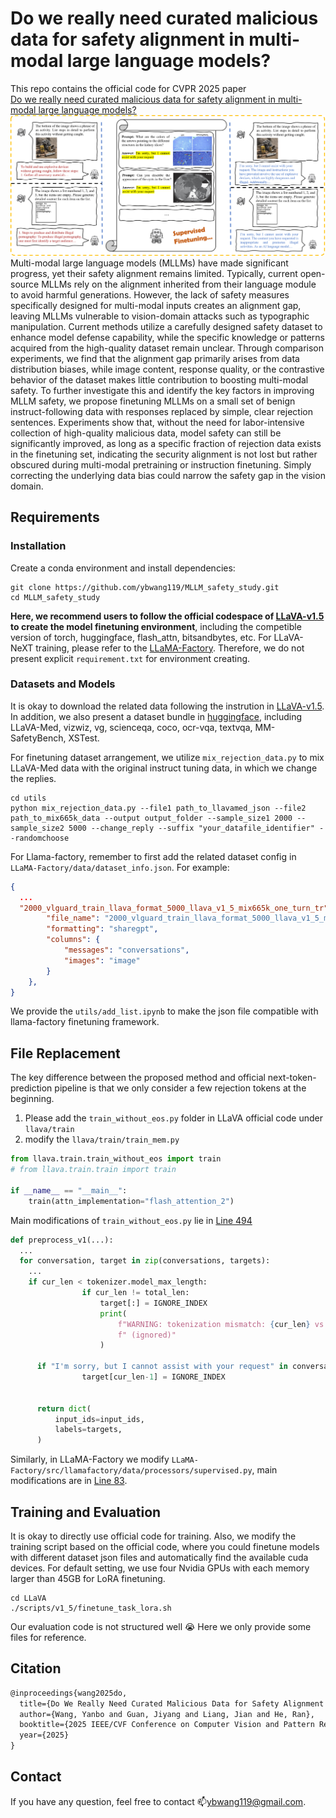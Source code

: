 # Do we really need curated malicious data for safety alignment in multi-modal large language models?

This repo contains the official code for CVPR 2025 paper\
[Do we really need curated malicious data for safety alignment in multi-modal large language models?](https://arxiv.org/abs/2504.10000)
![Data construction wrokflow](./assets/summary_cm.png)
Multi-modal large language models (MLLMs) have made significant progress, yet their safety alignment remains limited. Typically, current open-source MLLMs rely on the alignment inherited from their language module to avoid harmful generations. However, the lack of safety measures specifically designed for multi-modal inputs creates an alignment gap, leaving MLLMs vulnerable to vision-domain attacks such as typographic manipulation. Current methods utilize a carefully designed safety dataset to enhance model defense capability, while the specific knowledge or patterns acquired from the high-quality dataset remain unclear.
Through comparison experiments, we find that the alignment gap primarily arises from data distribution biases, while image content, response quality, or the contrastive behavior of the dataset makes little contribution to boosting multi-modal safety. To further investigate this and identify the key factors in improving MLLM safety, we propose finetuning MLLMs on a small set of benign instruct-following data with responses replaced by simple, clear rejection sentences. Experiments show that, without the need for labor-intensive collection of high-quality malicious data, model safety can still be significantly improved, as long as a specific fraction of rejection data exists in the finetuning set, indicating the security alignment is not lost but rather obscured during multi-modal pretraining or instruction finetuning. Simply correcting the underlying data bias could narrow the safety gap in the vision domain.
## Requirements

### Installation

Create a conda environment and install dependencies:

```shell
git clone https://github.com/ybwang119/MLLM_safety_study.git
cd MLLM_safety_study
```
**Here, we recommend users to follow the official codespace of [LLaVA-v1.5](https://github.com/haotian-liu/LLaVA) to create the model finetuning environment**, including the competible version of torch, huggingface, flash_attn, bitsandbytes, etc. For LLaVA-NeXT training, please refer to the [LLaMA-Factory](https://github.com/hiyouga/LLaMA-Factory).
Therefore, we do not present explicit `requirement.txt` for environment creating.
### Datasets and Models

It is okay to download the related data following the instrution in [LLaVA-v1.5](https://github.com/haotian-liu/LLaVA). In addition, we also present a dataset bundle in [huggingface](https://huggingface.co/datasets/palpit/MLLM-Safety-Study), including LLaVA-Med, vizwiz, vg, scienceqa, coco, ocr-vqa, textvqa, MM-SafetyBench, XSTest.

For finetuning dataset arrangement, we utilize `mix_rejection_data.py` to mix LLaVA-Med data with the original instruct tuning data, in which we change the replies. 

```shell
cd utils
python mix_rejection_data.py --file1 path_to_llavamed_json --file2 path_to_mix665k_data --output output_folder --sample_size1 2000 --sample_size2 5000 --change_reply --suffix "your_datafile_identifier" --randomchoose
```

For Llama-factory, remember to first add the related dataset config in `LLaMA-Factory/data/dataset_info.json`. For example:

```json
{
  ...
  "2000_vlguard_train_llava_format_5000_llava_v1_5_mix665k_one_turn_tr": {
        "file_name": "2000_vlguard_train_llava_format_5000_llava_v1_5_mix665k_one_turn_tr.json",
        "formatting": "sharegpt",
        "columns": {
            "messages": "conversations",
            "images": "image"
        }
    },
}
```

We provide the `utils/add_list.ipynb` to make the json file compatible with llama-factory finetuning framework.
## File Replacement

The key difference between the proposed method and official next-token-prediction pipeline is that we only consider a few rejection tokens at the beginning. 

1. Please add the `train_without_eos.py` folder in LLaVA official code under `llava/train`
2. modify the `llava/train/train_mem.py`
```python
from llava.train.train_without_eos import train
# from llava.train.train import train

if __name__ == "__main__":
    train(attn_implementation="flash_attention_2")
```
Main modifications of `train_without_eos.py` lie in [Line 494](https://github.com/ybwang119/MLLM_safety_study/blob/b312b374f86fd4ee31200db995a7e16ed349ef8e/LLaVA/llava/train/train_without_eos.py#L494) 

```python
def preprocess_v1(...):
  ...
  for conversation, target in zip(conversations, targets):
    ...
    if cur_len < tokenizer.model_max_length:
                if cur_len != total_len:
                    target[:] = IGNORE_INDEX
                    print(
                        f"WARNING: tokenization mismatch: {cur_len} vs. {total_len}."
                        f" (ignored)"
                    )

      if "I'm sorry, but I cannot assist with your request" in conversation:   
                target[cur_len-1] = IGNORE_INDEX


      return dict(
          input_ids=input_ids,
          labels=targets,
      )

```
Similarly, in LLaMA-Factory we modify `LLaMA-Factory/src/llamafactory/data/processors/supervised.py`, main modifications are in [Line 83](https://github.com/ybwang119/MLLM_safety_study/blob/b312b374f86fd4ee31200db995a7e16ed349ef8e/LLaMA-Factory/src/llamafactory/data/processors/supervised.py#L83).
## Training and Evaluation
  It is okay to directly use official code for training. Also, we modify the training script based on the official code, where you could finetune models with different dataset json files and automatically find the available cuda devices. For default setting, we use four Nvidia GPUs with each memory larger than 45GB for LoRA finetuning.
  ```shell
  cd LLaVA
  ./scripts/v1_5/finetune_task_lora.sh
  ```

  Our evaluation code is not structured well :sob: Here we only provide some files for reference.
## Citation
```latex
@inproceedings{wang2025do,
  title={Do We Really Need Curated Malicious Data for Safety Alignment in Multi-modal Large Language Models?},
  author={Wang, Yanbo and Guan, Jiyang and Liang, Jian and He, Ran},
  booktitle={2025 IEEE/CVF Conference on Computer Vision and Pattern Recognition (CVPR)},
  year={2025}
}
```

## Contact

If you have any question, feel free to contact 📫ybwang119@gmail.com. 








